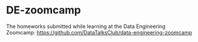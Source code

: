 # DE-zoomcamp

The homeworks submitted while learning at the Data Engineering Zoomcamp: https://github.com/DataTalksClub/data-engineering-zoomcamp
